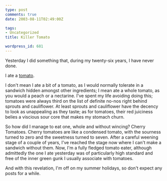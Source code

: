 ```yaml
---
type: post
comments: true
date: 2003-08-11T02:49:00Z

tags:
- Uncategorized
title: Killer Tomato

wordpress_id: 681
---
```


Yesterday I did something that, during my twenty-six years, I have never done.



	

I ate a [tomato](http://www.wikipedia.org/wiki/Tomato).



	

I don't mean I ate a bit of a tomato, as I would normally tolerate in a sandwich hidden amongst other ingredients; I mean ate a whole tomato, as you would a peach or a nectarine. I've spent my life avoiding doing this; tomatoes were always third on the list of definite no-nos right behind sprouts and cauliflower. At least sprouts and cauliflower have the decency to look as unappealing as they taste; as for tomatoes, their red juiciness belies a viscious sour core that makes my stomach churn.



	

So how did I manage to eat one, whole and without wincing? Cherry Tomatoes. Cherry tomatoes are like a condensed tomato, with the sourness turned to zero and the sweetness turned to seven. After a careful weening stage of a couple of years, I've reached the stage now where I can't make a sandwich without them. Now, I'm a fully fledged tomato eater, although admittedly the one I ate yesterday was of particularly high standard and free of the inner green gunk I usually associate with tomatoes.



	

And with this revelation, I'm off on my summer holidays, so don't expect any posts for a while.

